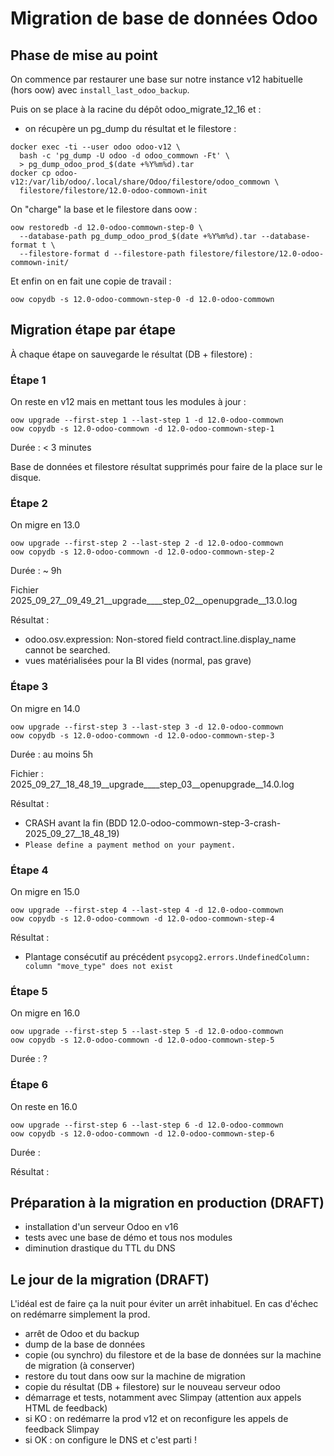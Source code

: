 # Migration de base de données Odoo

## Phase de mise au point

On commence par restaurer une base sur notre instance v12 habituelle
(hors oow) avec `install_last_odoo_backup`.

Puis on se place à la racine du dépôt odoo_migrate_12_16 et :
- on récupère un pg_dump du résultat et le filestore :

```
docker exec -ti --user odoo odoo-v12 \
  bash -c 'pg_dump -U odoo -d odoo_commown -Ft' \
  > pg_dump_odoo_prod_$(date +%Y%m%d).tar
docker cp odoo-v12:/var/lib/odoo/.local/share/Odoo/filestore/odoo_commown \
  filestore/filestore/12.0-odoo-commown-init
```

On "charge" la base et le filestore dans oow :
```
oow restoredb -d 12.0-odoo-commown-step-0 \
  --database-path pg_dump_odoo_prod_$(date +%Y%m%d).tar --database-format t \
  --filestore-format d --filestore-path filestore/filestore/12.0-odoo-commown-init/
```

Et enfin on en fait une copie de travail :
```
oow copydb -s 12.0-odoo-commown-step-0 -d 12.0-odoo-commown
```


## Migration étape par étape

À chaque étape on sauvegarde le résultat (DB + filestore) :

### Étape 1

On reste en v12 mais en mettant tous les modules à jour :

```
oow upgrade --first-step 1 --last-step 1 -d 12.0-odoo-commown
oow copydb -s 12.0-odoo-commown -d 12.0-odoo-commown-step-1
```

Durée : < 3 minutes

Base de données et filestore résultat supprimés pour faire de la place
sur le disque.

### Étape 2

On migre en 13.0

```
oow upgrade --first-step 2 --last-step 2 -d 12.0-odoo-commown
oow copydb -s 12.0-odoo-commown -d 12.0-odoo-commown-step-2
```

Durée : ~ 9h

Fichier 2025_09_27__09_49_21__upgrade____step_02__openupgrade__13.0.log

Résultat :
- odoo.osv.expression: Non-stored field contract.line.display_name cannot be searched.
- vues matérialisées pour la BI vides (normal, pas grave)

### Étape 3

On migre en 14.0

```
oow upgrade --first-step 3 --last-step 3 -d 12.0-odoo-commown
oow copydb -s 12.0-odoo-commown -d 12.0-odoo-commown-step-3
```

Durée : au moins 5h

Fichier : 2025_09_27__18_48_19__upgrade____step_03__openupgrade__14.0.log

Résultat :
- CRASH avant la fin (BDD 12.0-odoo-commown-step-3-crash-2025_09_27__18_48_19)
- `Please define a payment method on your payment.`

### Étape 4

On migre en 15.0

```
oow upgrade --first-step 4 --last-step 4 -d 12.0-odoo-commown
oow copydb -s 12.0-odoo-commown -d 12.0-odoo-commown-step-4
```

Résultat :
- Plantage consécutif au précédent
  `psycopg2.errors.UndefinedColumn: column "move_type" does not exist`

### Étape 5

On migre en 16.0

```
oow upgrade --first-step 5 --last-step 5 -d 12.0-odoo-commown
oow copydb -s 12.0-odoo-commown -d 12.0-odoo-commown-step-5
```

Durée : ?

### Étape 6

On reste en 16.0

```
oow upgrade --first-step 6 --last-step 6 -d 12.0-odoo-commown
oow copydb -s 12.0-odoo-commown -d 12.0-odoo-commown-step-6
```

Durée :

Résultat :

## Préparation à la migration en production (DRAFT)

- installation d'un serveur Odoo en v16
- tests avec une base de démo et tous nos modules
- diminution drastique du TTL du DNS

## Le jour de la migration (DRAFT)

L'idéal est de faire ça la nuit pour éviter un arrêt inhabituel. En
cas d'échec on redémarre simplement la prod.

- arrêt de Odoo et du backup
- dump de la base de données
- copie (ou synchro) du filestore et de la base de données sur la machine de migration (à conserver)
- restore du tout dans oow sur la machine de migration
- copie du résultat (DB + filestore) sur le nouveau serveur odoo
- démarrage et tests, notamment avec Slimpay (attention aux appels HTML de feedback)
- si KO : on redémarre la prod v12 et on reconfigure les appels de feedback Slimpay
- si OK : on configure le DNS et c'est parti !
